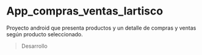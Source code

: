 # App_compras_ventas_lartisco
Proyecto android que presenta productos y un detalle de compras y ventas según producto seleccionado.
> Desarrollo
